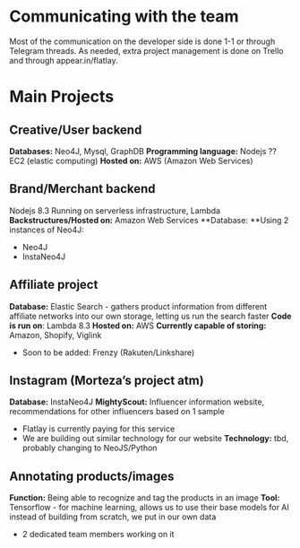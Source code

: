 <!-- TITLE: Developer Overview -->
<!-- SUBTITLE: A quick summary of Developer -->

# Communicating with the team
Most of the communication on the developer side is done 1-1 or through Telegram threads. As needed, extra project management is done on Trello and through appear.in/flatlay.

# Main Projects

## Creative/User backend
**Databases:** Neo4J, Mysql, GraphDB
**Programming language:** Nodejs
?? EC2 (elastic computing)
**Hosted on:** AWS (Amazon Web Services)

## Brand/Merchant backend
Nodejs 8.3
Running on serverless infrastructure, Lambda
**Backstructures/Hosted on:** Amazon Web Services
**Database: **Using 2 instances of Neo4J:
* Neo4J
* InstaNeo4J

## Affiliate project
**Database:** Elastic Search - gathers product information from different affiliate networks into our own storage, letting us run the search faster
**Code is run on**: Lambda 8.3
**Hosted on:** AWS
**Currently capable of storing:** Amazon, Shopify, Viglink 
* Soon to be added: Frenzy (Rakuten/Linkshare)

## Instagram (Morteza’s project atm)
**Database:** InstaNeo4J
**MightyScout:** Influencer information website, recommendations for other influencers based on 1 sample
* Flatlay is currently paying for this service
* We are building out similar technology for our website
**Technology:** tbd, probably changing to NeoJS/Python


## Annotating products/images
**Function:** Being able to recognize and tag the products in an image
**Tool:** Tensorflow - for machine learning, allows us to use their base models for AI instead of building from scratch, we put in our own data
* 2 dedicated team members working on it



